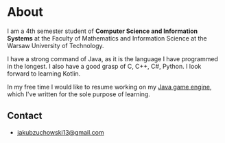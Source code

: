 # About
I am a 4th  semester student of **Computer Science and Information Systems** at the Faculty of Mathematics and Information Science at the Warsaw University of Technology.

I have a strong command of Java, as it is the language I have programmed in the longest. I also have a good grasp of C, C++, C#, Python. I look forward to learning Kotlin.

In my free time I would like to resume working on my [Java game engine](https://github.com/kubazuch/KuZuEngine-old), which I've written for the sole purpose of learning.

## Contact
- jakubzuchowski13@gmail.com

<!--
**kubazuch/kubazuch** is a ✨ _special_ ✨ repository because its `README.md` (this file) appears on your GitHub profile.

Here are some ideas to get you started:

- 🔭 I’m currently working on ...
- 🌱 I’m currently learning ...
- 👯 I’m looking to collaborate on ...
- 🤔 I’m looking for help with ...
- 💬 Ask me about ...
- 📫 How to reach me: ...
- 😄 Pronouns: ...
- ⚡ Fun fact: ...
-->
